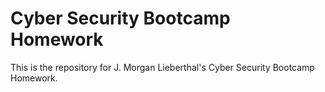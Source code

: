 # Cyber Security Bootcamp Homework

This is the repository for J. Morgan Lieberthal's Cyber Security Bootcamp
Homework.
